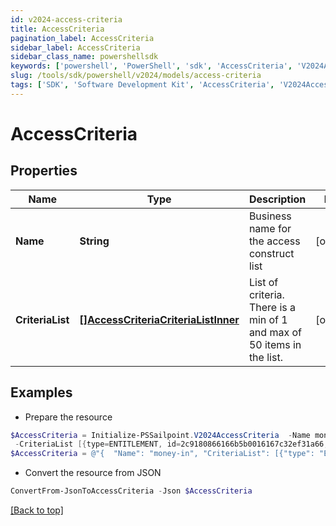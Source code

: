 ```yaml
---
id: v2024-access-criteria
title: AccessCriteria
pagination_label: AccessCriteria
sidebar_label: AccessCriteria
sidebar_class_name: powershellsdk
keywords: ['powershell', 'PowerShell', 'sdk', 'AccessCriteria', 'V2024AccessCriteria'] 
slug: /tools/sdk/powershell/v2024/models/access-criteria
tags: ['SDK', 'Software Development Kit', 'AccessCriteria', 'V2024AccessCriteria']
---
```



# AccessCriteria

## Properties

Name | Type | Description | Notes
------------ | ------------- | ------------- | -------------
**Name** | **String** | Business name for the access construct list | [optional] 
**CriteriaList** | [**[]AccessCriteriaCriteriaListInner**](access-criteria-criteria-list-inner) | List of criteria. There is a min of 1 and max of 50 items in the list. | [optional] 

## Examples

- Prepare the resource
```powershell
$AccessCriteria = Initialize-PSSailpoint.V2024AccessCriteria  -Name money-in `
 -CriteriaList [{type=ENTITLEMENT, id=2c9180866166b5b0016167c32ef31a66, name=Administrator}, {type=ENTITLEMENT, id=2c9180866166b5b0016167c32ef31a67, name=Administrator}]
$AccessCriteria = @"{  "Name": "money-in", "CriteriaList": [{"type": "ENTITLEMENT", "id": "2c9180866166b5b0016167c32ef31a66", "name": "Administrator}"}, {"type": "ENTITLEMENT", "id": "2c9180866166b5b0016167c32ef31a67", "name": "Administrator}]" }]}"@
```

- Convert the resource from JSON
```powershell
ConvertFrom-JsonToAccessCriteria -Json $AccessCriteria
```


[[Back to top]](#) 

